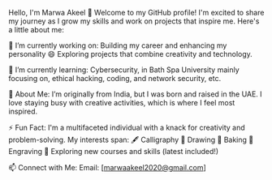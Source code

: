 Hello, I'm Marwa Akeel 👋
Welcome to my GitHub profile! I'm excited to share my journey as I grow my skills and work on projects that inspire me. Here's a little about me:

🔭 I’m currently working on:
Building my career and enhancing my personality 😄
Exploring projects that combine creativity and technology.

🌱 I’m currently learning:
Cybersecurity, in Bath Spa University mainly focusing on, ethical hacking, coding, and network security, etc.

💬 About Me:
I’m originally from India, but I was born and raised in the UAE.
I love staying busy with creative activities, which is where I feel most inspired.

⚡ Fun Fact:
I'm a multifaceted individual with a knack for creativity and problem-solving. My interests span:
🖋️ Calligraphy
🎨 Drawing
🍰 Baking
🔨 Engraving
📖 Exploring new courses and skills (latest included!)

📫 Connect with Me:
Email: [marwaakeel2020@gmail.com]




